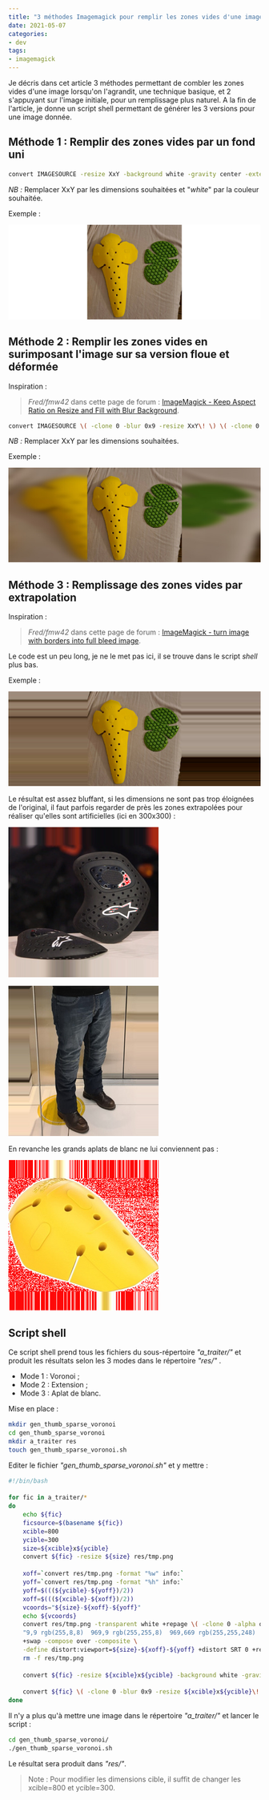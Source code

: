 ```yaml
---
title: "3 méthodes Imagemagick pour remplir les zones vides d'une image recadrée"
date: 2021-05-07
categories:
- dev
tags:
- imagemagick
---
```


Je décris dans cet article 3 méthodes permettant de combler les zones vides d'une image lorsqu'on l'agrandit, une technique basique, et 2 s'appuyant sur l'image initiale, pour un remplissage plus naturel.
A la fin de l'article, je donne un script shell permettant de générer les 3 versions pour une image donnée.

<!--more-->

## Méthode 1 : Remplir des zones vides par un fond uni


```sh
convert IMAGESOURCE -resize XxY -background white -gravity center -extent XxY IMAGECIBLE
```

_NB :_ Remplacer XxY par les dimensions souhaitées et "_white_" par la couleur souhaitée.

Exemple :

![mode 2](sastec-sc1-06evo-new__EB-KB_niv2__vs__esquad_hilon_EA-KA-SA_niv1.jpg.mode2.jpg)


## Méthode 2 : Remplir les zones vides en surimposant l'image sur sa version floue et déformée

Inspiration : 

> _Fred/fmw42_ dans cette page de forum : [ImageMagick - Keep Aspect Ratio on Resize and Fill with Blur Background](https://legacy.imagemagick.org/discourse-server/viewtopic.php?t=28035).

```sh
convert IMAGESOURCE \( -clone 0 -blur 0x9 -resize XxY\! \) \( -clone 0 -resize XxY \) -delete 0 -gravity center -compose over -composite  IMAGECIBLE
```
_NB :_ Remplacer XxY par les dimensions souhaitées.


Exemple :

![remplissage avec une version floutée et déformée](sastec-sc1-06evo-new__EB-KB_niv2__vs__esquad_hilon_EA-KA-SA_niv1.jpg.mode3.jpg)


## Méthode 3 : Remplissage des zones vides par extrapolation

Inspiration : 

> _Fred/fmw42_ dans cette page de forum : [ImageMagick - turn image with borders into full bleed image](https://legacy.imagemagick.org/discourse-server/viewtopic.php?t=26928).

Le code est un peu long, je ne le met pas ici, il se trouve dans le script _shell_ plus bas.

Exemple :

![mode 1](sastec-sc1-06evo-new__EB-KB_niv2__vs__esquad_hilon_EA-KA-SA_niv1.jpg.mode1.jpg)



Le résultat est assez bluffant, si les dimensions ne sont pas trop éloignées de l'original, il faut parfois regarder de près les zones extrapolées pour réaliser qu'elles sont artificielles (ici en 300x300) :

![alpinestars-nucleon-racing-hr-kr_HB_niv2_face__source_revzilla_thumbnail](alpinestars-nucleon-racing-hr-kr_HB_niv2_face__source_revzilla_thumbnail.jpg)

![Course-rocker_jean_aramide_AA_thumbnail.jpg](Course-rocker_jean_aramide_AA_thumbnail.jpg)


En revanche les grands aplats de blanc ne lui conviennent pas :

![sastec-sc1-evo1-new__EA-KA-SB_niv2__source_sastec_thumbnail.jpg](sastec-sc1-evo1-new__EA-KA-SB_niv2__source_sastec_thumbnail.jpg)


## Script shell

Ce script shell prend tous les fichiers du sous-répertoire _"a_traiter/"_ et produit les résultats selon les 3 modes dans le répertoire _"res/"_ .

- Mode 1 : Voronoi ;
- Mode 2 : Extension ;
- Mode 3 : Aplat de blanc.

Mise en place :

```sh
mkdir gen_thumb_sparse_voronoi
cd gen_thumb_sparse_voronoi
mkdir a_traiter res
touch gen_thumb_sparse_voronoi.sh
```

Editer le fichier _"gen_thumb_sparse_voronoi.sh"_ et y mettre :


```sh
#!/bin/bash

for fic in a_traiter/*
do
	echo ${fic}
	ficsource=$(basename ${fic})
	xcible=800
	ycible=300
	size=${xcible}x${ycible}
	convert ${fic} -resize ${size} res/tmp.png 

	xoff=`convert res/tmp.png -format "%w" info:`
	yoff=`convert res/tmp.png -format "%h" info:`
	yoff=$(((${ycible}-${yoff})/2))
	xoff=$(((${xcible}-${xoff})/2))
	vcoords="${size}-${xoff}-${yoff}"
	echo ${vcoords}
	convert res/tmp.png -transparent white +repage \( -clone 0 -alpha off -sparse-color Voronoi \
	"9,9 rgb(255,8,8)  969,9 rgb(255,255,8)  969,669 rgb(255,255,248)  9,669 rgb(255,248,248)" \) \
	+swap -compose over -composite \
	-define distort:viewport=${size}-${xoff}-${yoff} +distort SRT 0 +repage res/${ficsource}.mode1.jpg
	rm -f res/tmp.png
	
	convert ${fic} -resize ${xcible}x${ycible} -background white -gravity center -extent ${xcible}x${ycible} res/${ficsource}.mode2.jpg
	
	convert ${fic} \( -clone 0 -blur 0x9 -resize ${xcible}x${ycible}\! \) \( -clone 0 -resize ${xcible}x${ycible} \) -delete 0 -gravity center -compose over -composite res/${ficsource}.mode3.jpg
done
```

Il n'y a plus qu'à mettre une image dans le répertoire _"a_traiter/"_ et lancer le script :

```sh
cd gen_thumb_sparse_voronoi/
./gen_thumb_sparse_voronoi.sh
```

Le résultat sera produit dans _"res/"_.

> Note : Pour modifier les dimensions cible, il suffit de changer les xcible=800 et ycible=300.



